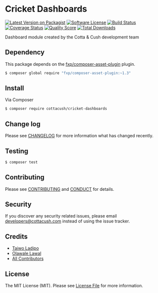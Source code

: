# Cricket Dashboards

[![Latest Version on Packagist][ico-version]][link-packagist]
[![Software License][ico-license]](LICENSE.md)
[![Build Status][ico-travis]][link-travis]
[![Coverage Status][ico-scrutinizer]][link-scrutinizer]
[![Quality Score][ico-code-quality]][link-code-quality]
[![Total Downloads][ico-downloads]][link-downloads]

Dashboard module created by the Cotta & Cush development team

## Dependency

This package depends on the [fxp/composer-asset-plugin][link-fxp-composer-asset-plugin] plugin.

```bash
$ composer global require "fxp/composer-asset-plugin:~1.3"
```

## Install

Via Composer

``` bash
$ composer require cottacush/cricket-dashboards
```

## Change log

Please see [CHANGELOG](CHANGELOG.md) for more information what has changed recently.

## Testing

``` bash
$ composer test
```

## Contributing

Please see [CONTRIBUTING](CONTRIBUTING.md) and [CONDUCT](CONDUCT.md) for details.

## Security

If you discover any security related issues, please email <developers@cottacush.com> instead of using the issue tracker.

## Credits

- [Taiwo Ladipo](https://github.com/taiwo-ladipo)
- [Olawale Lawal](https://github.com/netwox)
- [All Contributors][link-contributors]

## License

The MIT License (MIT). Please see [License File](LICENSE.md) for more information.

[ico-version]: https://img.shields.io/packagist/v/cottacush/cricket-dashboards.svg?style=flat-square
[ico-license]: https://img.shields.io/badge/license-MIT-brightgreen.svg?style=flat-square
[ico-travis]: https://img.shields.io/travis/cottacush/cricket-dashboards/master.svg?style=flat-square
[ico-scrutinizer]: https://img.shields.io/scrutinizer/coverage/g/cottacush/cricket-dashboards.svg?style=flat-square
[ico-code-quality]: https://img.shields.io/scrutinizer/g/cottacush/cricket-dashboards.svg?style=flat-square
[ico-downloads]: https://img.shields.io/packagist/dt/cottacush/cricket-dashboards.svg?style=flat-square

[link-packagist]: https://packagist.org/packages/cottacush/cricket-dashboards
[link-travis]: https://travis-ci.org/cottacush/cricket-dashboards
[link-scrutinizer]: https://scrutinizer-ci.com/g/cottacush/cricket-dashboards/code-structure
[link-code-quality]: https://scrutinizer-ci.com/g/cottacush/cricket-dashboards
[link-downloads]: https://packagist.org/packages/cottacush/cricket-dashboards
[link-contributors]: ../../contributors
[link-fxp-composer-asset-plugin]: https://packagist.org/packages/fxp/composer-asset-plugin
